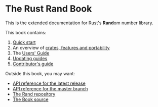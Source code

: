# The Rust Rand Book

This is the extended documentation for Rust's **Rand**om number library.

This book contains:

1.  [Quick start](quick-start.md)
1.  An overview of [crates, features and portability](crates.md)
3.  The [Users' Guide](guide.md)
5.  [Updating guides](update.md)
6.  [Contributor's guide](contributing.md)

Outside this book, you may want:

-   [API reference for the latest release](https://docs.rs/rand/)
-   [API reference for the master branch](https://rust-random.github.io/rand/)
-   [The Rand repository](https://github.com/rust-random/rand/)
-   [The Book source](https://github.com/rust-random/book/)
